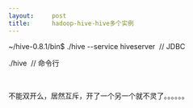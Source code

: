```yaml
---
layout:     post
title:      hadoop-hive-hive多个实例
---
```

<div id="article_content" class="article_content clearfix csdn-tracking-statistics" data-pid="blog" data-mod="popu_307" data-dsm="post">
								            <link rel="stylesheet" href="https://csdnimg.cn/release/phoenix/template/css/ck_htmledit_views-f76675cdea.css">
						<div class="htmledit_views" id="content_views">
                
~/hive-0.8.1/bin$ ./hive --service hiveserver  // JDBC<br><p>./hive  // 命令行</p>
<p><br></p>
<p>不能双开么，居然互斥，开了一个另一个就不灵了。。。。。。</p>
            </div>
                </div>